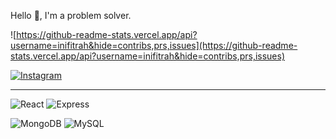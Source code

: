 Hello 👋,
I'm a problem solver.

![https://github-readme-stats.vercel.app/api?username=inifitrah&hide=contribs,prs,issues](https://github-readme-stats.vercel.app/api?username=inifitrah&hide=contribs,prs,issues)

[![Instagram](https://cdn2.iconfinder.com/data/icons/social-media-applications/64/social_media_applications_3-instagram-48.png)](https://www.instagram.com/ini.fitrah/)

---

![React](https://img.shields.io/badge/-React-blue?style=for-the-badge)
![Express](https://img.shields.io/badge/-Express-green?style=for-the-badge)

![MongoDB](https://img.shields.io/badge/-Mongodb-brightgreen?style=for-the-badge)
![MySQL](https://img.shields.io/badge/-mysql-white?style=for-the-badge)
